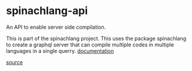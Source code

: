 # spinachlang-api
An API to enable server side compilation.

This is part of the spinachlang project. This uses the package spinachlang to create a graphql server that can compile multiple codes in multiple languages in a single querry.
[documentation](https://spinachlang.github.io/spinachsite/)


[source](https://github.com/spinachlang/spinachlang-api)
